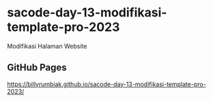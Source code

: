 # sacode-day-13-modifikasi-template-pro-2023

Modifikasi Halaman Website

## GitHub Pages

https://billyrumbiak.github.io/sacode-day-13-modifikasi-template-pro-2023/
